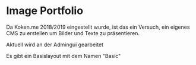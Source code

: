 # Image Portfolio
Da Koken.me 2018/2019 eingestellt wurde, ist das ein Versuch, ein eigenes CMS zu erstellen um Bilder und Texte zu präsentieren.

Aktuell wird an der Admingui gearbeitet

Es gibt ein Basislayout mit dem Namen "Basic"

